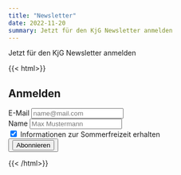 ```yaml
---
title: "Newsletter"
date: 2022-11-20
summary: Jetzt für den KjG Newsletter anmelden
---
```

Jetzt für den KjG Newsletter anmelden

{{< html>}}
    <div
        class="w-full p-4 bg-white border border-gray-200 rounded-lg shadow max-w-fit sm:p-6 md:p-8 dark:bg-gray-800 dark:border-gray-700">
        <div class="card-body">
            <form method="post" action="https://news.kjg-dossenheim.org/subscription/form"
                class="space-y-6 listmonk-form">
                <div>
                    <h2 class="card-title">Anmelden</h2>
                    <input type="hidden" name="nonce" />
                    <div class="py-2">
                        <label for="email"
                            class="block mb-2 text-sm font-medium text-gray-900 dark:text-white">E-Mail</label>
                        <input type="email" id="email"
                            class="bg-gray-50 border border-gray-300 text-gray-900 text-sm rounded-lg focus:ring-blue-500 focus:border-blue-500 block w-full p-2.5 dark:bg-gray-700 dark:border-gray-600 dark:placeholder-gray-400 dark:text-white dark:focus:ring-blue-500 dark:focus:border-blue-500"
                            placeholder="name@mail.com" required>
                    </div>
                    <div class="py-2">
                        <label for="name"
                            class="block mb-2 text-sm font-medium text-gray-900 dark:text-white">Name</label>
                        <input type="text" id="name"
                            class="bg-gray-50 border border-gray-300 text-gray-900 text-sm rounded-lg focus:ring-blue-500 focus:border-blue-500 block w-full p-2.5 dark:bg-gray-700 dark:border-gray-600 dark:placeholder-gray-400 dark:text-white dark:focus:ring-blue-500 dark:focus:border-blue-500"
                            placeholder="Max Mustermann" required>
                    </div>
                    <div class="py-2">
                        <div class="flex items-center">
                            <input checked id="cc9dfe" type="checkbox" value="" required
                                class="w-4 h-4 text-blue-600 bg-gray-100 border-gray-300 rounded focus:ring-blue-500 dark:focus:ring-blue-600 dark:ring-offset-gray-800 focus:ring-2 dark:bg-gray-700 dark:border-gray-600">
                            <label for="c9dfe"
                                class="ml-2 text-sm font-medium text-gray-900 dark:text-gray-300">Informationen zur Sommerfreizeit erhalten</label>
                        </div>
                    </div>
                    <div>
                        <button type="submit"
                            class="w-full text-white bg-primary-700 hover:bg-primary-800 focus:ring-4 focus:outline-none focus:ring-blue-300 font-medium rounded-lg text-sm px-5 py-2.5 text-center dark:bg-primary-600 dark:hover:bg-primary-700 dark:focus:ring-primary-800">
                            <input type="submit" value="Abonnieren" /></button>
                    </div>
                </div>
            </form>
        </div>
    </div>
    {{< /html>}}